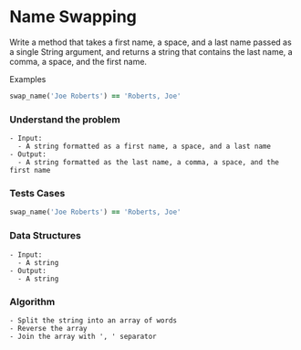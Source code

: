 # Name Swapping

Write a method that takes a first name, a space, and a last name passed as a single String argument, and returns a string that contains the last name, a comma, a space, and the first name.

Examples

```ruby
swap_name('Joe Roberts') == 'Roberts, Joe'
```



### Understand the problem

```
- Input:
  - A string formatted as a first name, a space, and a last name
- Output:
  - A string formatted as the last name, a comma, a space, and the first name
```

### Tests Cases

```ruby
swap_name('Joe Roberts') == 'Roberts, Joe'
```

### Data Structures

```
- Input:
  - A string
- Output:
  - A string
```

### Algorithm

```
- Split the string into an array of words
- Reverse the array
- Join the array with ', ' separator
```
